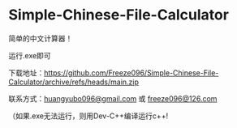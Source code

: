 # Simple-Chinese-File-Calculator

简单的中文计算器！

运行.exe即可

下载地址：https://github.com/Freeze096/Simple-Chinese-File-Calculator/archive/refs/heads/main.zip

联系方式：huangyubo096@gmail.com 或 freeze096@126.com

（如果.exe无法运行，则用Dev-C++编译运行c++!
